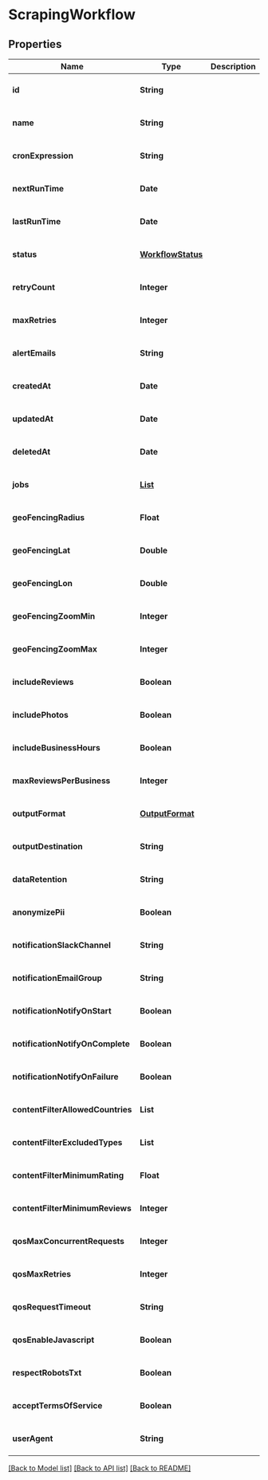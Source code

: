 # ScrapingWorkflow
## Properties

| Name | Type | Description | Notes |
|------------ | ------------- | ------------- | -------------|
| **id** | **String** |  | [optional] [default to null] |
| **name** | **String** |  | [optional] [default to null] |
| **cronExpression** | **String** |  | [optional] [default to null] |
| **nextRunTime** | **Date** |  | [optional] [default to null] |
| **lastRunTime** | **Date** |  | [optional] [default to null] |
| **status** | [**WorkflowStatus**](WorkflowStatus.md) |  | [optional] [default to null] |
| **retryCount** | **Integer** |  | [optional] [default to null] |
| **maxRetries** | **Integer** |  | [optional] [default to null] |
| **alertEmails** | **String** |  | [optional] [default to null] |
| **createdAt** | **Date** |  | [optional] [default to null] |
| **updatedAt** | **Date** |  | [optional] [default to null] |
| **deletedAt** | **Date** |  | [optional] [default to null] |
| **jobs** | [**List**](ScrapingJob.md) |  | [optional] [default to null] |
| **geoFencingRadius** | **Float** |  | [optional] [default to null] |
| **geoFencingLat** | **Double** |  | [optional] [default to null] |
| **geoFencingLon** | **Double** |  | [optional] [default to null] |
| **geoFencingZoomMin** | **Integer** |  | [optional] [default to null] |
| **geoFencingZoomMax** | **Integer** |  | [optional] [default to null] |
| **includeReviews** | **Boolean** |  | [optional] [default to null] |
| **includePhotos** | **Boolean** |  | [optional] [default to null] |
| **includeBusinessHours** | **Boolean** |  | [optional] [default to null] |
| **maxReviewsPerBusiness** | **Integer** |  | [optional] [default to null] |
| **outputFormat** | [**OutputFormat**](OutputFormat.md) |  | [optional] [default to null] |
| **outputDestination** | **String** |  | [optional] [default to null] |
| **dataRetention** | **String** |  | [optional] [default to null] |
| **anonymizePii** | **Boolean** |  | [optional] [default to null] |
| **notificationSlackChannel** | **String** |  | [optional] [default to null] |
| **notificationEmailGroup** | **String** |  | [optional] [default to null] |
| **notificationNotifyOnStart** | **Boolean** |  | [optional] [default to null] |
| **notificationNotifyOnComplete** | **Boolean** |  | [optional] [default to null] |
| **notificationNotifyOnFailure** | **Boolean** |  | [optional] [default to null] |
| **contentFilterAllowedCountries** | **List** |  | [optional] [default to null] |
| **contentFilterExcludedTypes** | **List** |  | [optional] [default to null] |
| **contentFilterMinimumRating** | **Float** |  | [optional] [default to null] |
| **contentFilterMinimumReviews** | **Integer** |  | [optional] [default to null] |
| **qosMaxConcurrentRequests** | **Integer** |  | [optional] [default to null] |
| **qosMaxRetries** | **Integer** |  | [optional] [default to null] |
| **qosRequestTimeout** | **String** |  | [optional] [default to null] |
| **qosEnableJavascript** | **Boolean** |  | [optional] [default to null] |
| **respectRobotsTxt** | **Boolean** |  | [optional] [default to null] |
| **acceptTermsOfService** | **Boolean** |  | [optional] [default to null] |
| **userAgent** | **String** |  | [optional] [default to null] |

[[Back to Model list]](../README.md#documentation-for-models) [[Back to API list]](../README.md#documentation-for-api-endpoints) [[Back to README]](../README.md)

